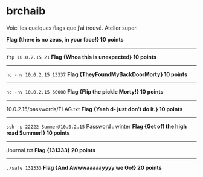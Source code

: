 # brchaib

Voici les quelques flags que j’ai trouvé. Atelier super.

**Flag {there is no zeus, in your face!} 10 points**
_____________________________________________________
`ftp 10.0.2.15 21`
**Flag {Whoa this is unexpected} 10 points**
_____________________________________________________
`nc -nv 10.0.2.15 13337`
**Flag {TheyFoundMyBackDoorMorty} 10 points**
_____________________________________________________
`nc -nv 10.0.2.15 60000`
**Flag {Flip the pickle Morty!} 10 points**
_____________________________________________________
10.0.2.15/passwords/FLAG.txt
**Flag {Yeah d- just don’t do it.} 10 points**
_____________________________________________________
`ssh -p 22222 Summer@10.0.2.15`
Password : winter
**Flag {Get off the high road Summer!} 10 points**
_____________________________________________________
Journal.txt
**Flag {131333} 20 points**
_____________________________________________________
`./safe 131333`
**Flag {And Awwwaaaaayyyy we Go!} 20 points**
